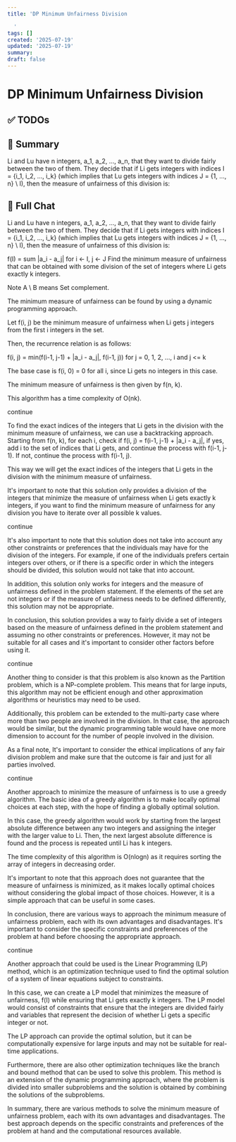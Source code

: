 ```yaml
---
title: 'DP Minimum Unfairness Division

  '
tags: []
created: '2025-07-19'
updated: '2025-07-19'
summary:
draft: false
---
```


# DP Minimum Unfairness Division


## ✅ TODOs


## 📌 Summary
Li and Lu have n integers, a_1, a_2, ..., a_n, that they want to divide fairly between the two of them. They decide that if Li gets integers with indices I = {i_1, i_2, ..., i_k} (which implies that Lu gets integers with indices J = {1, ..., n} \ I), then the measure of unfairness of this division is:

## 🧠 Full Chat


Li and Lu have n integers, a_1, a_2, ..., a_n, that they want to divide fairly between the two of them. They decide that if Li gets integers with indices I = {i_1, i_2, ..., i_k} (which implies that Lu gets integers with indices J = {1, ..., n} \ I), then the measure of unfairness of this division is:

f(I) = sum |a_i - a_j| for i <- I, j <- J
Find the minimum measure of unfairness that can be obtained with some division of the set of integers where Li gets exactly k integers.

Note A \ B means Set complement.

The minimum measure of unfairness can be found by using a dynamic programming approach. 

Let f(i, j) be the minimum measure of unfairness when Li gets j integers from the first i integers in the set. 

Then, the recurrence relation is as follows:

f(i, j) = min(f(i-1, j-1) + |a_i - a_j|, f(i-1, j)) for j = 0, 1, 2, ..., i and j <= k

The base case is f(i, 0) = 0 for all i, since Li gets no integers in this case.

The minimum measure of unfairness is then given by f(n, k).

This algorithm has a time complexity of O(nk).


continue

To find the exact indices of the integers that Li gets in the division with the minimum measure of unfairness, we can use a backtracking approach. Starting from f(n, k), for each i, check if f(i, j) = f(i-1, j-1) + |a_i - a_j|, if yes, add i to the set of indices that Li gets, and continue the process with f(i-1, j-1). If not, continue the process with f(i-1, j).

This way we will get the exact indices of the integers that Li gets in the division with the minimum measure of unfairness.

It's important to note that this solution only provides a division of the integers that minimize the measure of unfairness when Li gets exactly k integers, if you want to find the minimum measure of unfairness for any division you have to iterate over all possible k values.


continue

It's also important to note that this solution does not take into account any other constraints or preferences that the individuals may have for the division of the integers. For example, if one of the individuals prefers certain integers over others, or if there is a specific order in which the integers should be divided, this solution would not take that into account.

In addition, this solution only works for integers and the measure of unfairness defined in the problem statement. If the elements of the set are not integers or if the measure of unfairness needs to be defined differently, this solution may not be appropriate.

In conclusion, this solution provides a way to fairly divide a set of integers based on the measure of unfairness defined in the problem statement and assuming no other constraints or preferences. However, it may not be suitable for all cases and it's important to consider other factors before using it.


continue

Another thing to consider is that this problem is also known as the Partition problem, which is a NP-complete problem. This means that for large inputs, this algorithm may not be efficient enough and other approximation algorithms or heuristics may need to be used.

Additionally, this problem can be extended to the multi-party case where more than two people are involved in the division. In that case, the approach would be similar, but the dynamic programming table would have one more dimension to account for the number of people involved in the division.

As a final note, It's important to consider the ethical implications of any fair division problem and make sure that the outcome is fair and just for all parties involved.


continue

Another approach to minimize the measure of unfairness is to use a greedy algorithm. The basic idea of a greedy algorithm is to make locally optimal choices at each step, with the hope of finding a globally optimal solution.

In this case, the greedy algorithm would work by starting from the largest absolute difference between any two integers and assigning the integer with the larger value to Li. Then, the next largest absolute difference is found and the process is repeated until Li has k integers.

The time complexity of this algorithm is O(nlogn) as it requires sorting the array of integers in decreasing order.

It's important to note that this approach does not guarantee that the measure of unfairness is minimized, as it makes locally optimal choices without considering the global impact of those choices. However, it is a simple approach that can be useful in some cases.

In conclusion, there are various ways to approach the minimum measure of unfairness problem, each with its own advantages and disadvantages. It's important to consider the specific constraints and preferences of the problem at hand before choosing the appropriate approach.


continue

Another approach that could be used is the Linear Programming (LP) method, which is an optimization technique used to find the optimal solution of a system of linear equations subject to constraints.

In this case, we can create a LP model that minimizes the measure of unfairness, f(I) while ensuring that Li gets exactly k integers. The LP model would consist of constraints that ensure that the integers are divided fairly and variables that represent the decision of whether Li gets a specific integer or not.

The LP approach can provide the optimal solution, but it can be computationally expensive for large inputs and may not be suitable for real-time applications.

Furthermore, there are also other optimization techniques like the branch and bound method that can be used to solve this problem. This method is an extension of the dynamic programming approach, where the problem is divided into smaller subproblems and the solution is obtained by combining the solutions of the subproblems.

In summary, there are various methods to solve the minimum measure of unfairness problem, each with its own advantages and disadvantages. The best approach depends on the specific constraints and preferences of the problem at hand and the computational resources available.